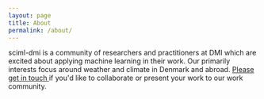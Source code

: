 ```yaml
---
layout: page
title: About
permalink: /about/
---
```


sciml-dmi is a community of researchers and practitioners at DMI which are
excited about applying machine learning in their work. Our primarily interests
focus around weather and climate in Denmark and abroad.
[Please get in touch <i class="fa fa-envelope"></i>](mailto://{{site.contact_email}}) if you'd like to collaborate or present your work to our work community.
